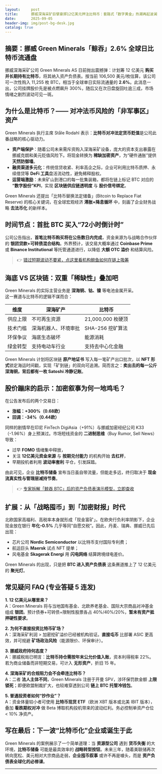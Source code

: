 ```yaml
---
layout:     post
title:      挪威深海采矿巨擘豪掷12亿美元押注比特币：套路式「数字黄金」热潮再起波澜
date:       2025-09-05
header-img: img/post-bg-desk.jpg
catalog: true
---
```


## 摘要：挪威 Green Minerals「鲸吞」2.6% 全球日比特币流通盘
挪威深海采矿公司 Green Minerals AS 日前抛出震撼弹：计划筹 12 亿美元 **购买并长期持有比特币**，将其纳入资产负债表。按当前 106,500 美元/枚估算，该公司可一次性购入 11,255 枚 BTC，相当于全球单日实际流通量的 **2.6%**。此消息一出，公司挂牌股价先是被点燃飙升 300%，随后又在次日盘旋回吐逾三成，市场情绪之剧烈波动可见一斑。

## 为什么是比特币？—— 对冲法币风险的「非军事区」资产
Green Minerals 执行主席 Ståle Rodahl 表示：**比特币对冲法定货币贬值**是公司此番战略的核心驱动力。

- **资产端保护**：随着公司未来需斥资购入深海采矿设备，庞大的资本支出暴露在挪威克朗和美元贬值风险下。将现金转换为 **稀缺加密资产**，为“硬件通胀”提供 **天然防御墙**。
- **融资渠道多元化**：传统信贷收紧、利率高企之际，企业可利用比特币质押、永续借贷等 **DeFi 工具**盘活流动性，避免稀释股权。
- **运营端激励**：未来矿山到港口的每一批集装箱，都将在链上标记 BTC 对应的 **“数字股份”KPI**，实现 **区块链供应链透明度** 与 **股价信号绑定**。

Green Minerals 还提出「比特币替换法定储备」(Bitcoin to Replace Fiat Reserve) 的核心关键词，在全球宏观经济 **滞胀+降息循环** 中，刻画了企业财务战略 **去法币化** 的新样本。

## 时间节点：首批 BTC 买入“72小时倒计时”
公司公告指出，**首笔比特币购买将在公告数日内完成**，资金来源为与战略合作伙伴的 **银团贷款+可转债混合结构**。外界预计，该交易大概率通过 **Coinbase Prime** 或 **Binance Institutional** 等托管通道进行，以降低 **大额 OTC 溢价** 和结算风险。

> 👉 [错过短期波动不要紧，点这里看机构鲸鱼如何在链上吸筹](https://okxdog.com/)

## 海底 VS 区块链：双重「稀缺性」叠加吧
Green Minerals 的实际主营业务是 **深海铜、钴、镍** 等电池金属开采。  
这一赛道与比特币的逻辑不谋而合：

| 维度 | 深海矿产 | 比特币 |
|---|---|---|
| 供应上限 | 不可再生资源 | 21,000,000 枚硬顶 |
| 技术门槛 | 深海机器人、环境审批 | SHA-256 挖矿算法 |
| 环保争议 | 海底生态破坏 | 能源消耗 |
| 绿金转型 | 支持电动车行业 | 支持去中心化金融 |

Green Minerals 计划将区块链 **原产地证书** 写入每一笔矿产出口批次，以 **NFT 形式**锁定海运时间戳，实现「矿到链」的双向可追溯。简而言之：**卖出去的每一公斤深海铜，背后都有一枚 Satoshi 冷静记账**。

## 股价蹦床的启示：加密叙事为何一地鸡毛？
在公告发布后的两个交易日：

- **涨幅：+300%（0.68欧）**  
- **回调：-34%（0.44欧）**

同样的剧情早在印尼 FinTech DigiAsia（+91%）与挪威加密经纪公司 K33（-1.96%）身上预演过。市场短线资金的 **二进制思维**（Buy Rumor, Sell News）导致：

- 过早 **FOMO** 情绪集中释放，
- 关注 **12亿美元资金来源** 与 **按期兑付能力** 的机构开始 **去杠杆**，
- 早期投机者利用 **波动率套利** 平仓，引发踩踏。

由此可见，企业 **比特币储备** 宣布当日虽自带流量，但能走多远，终归取决于 **现金流真实性与管理层减持节奏**。

> 👉 [专家拆解「鲸吞 BTC」后的资产负债表演示模型，立即查收](https://okxdog.com/)

## 扩展：从「战略囤币」到「加密财报」时代
北欧国家高福利、高税率本身就形成「现金富矿」。在欧央行负利率阴影下，企业现金放在银行 **年化-0.5%** 几乎等同“自愿交税”。因此，丹麦、瑞典、挪威已先后出现：

- 芯片公司 **Nordic Semiconductor** 以比特币支付国际专利费；
- 航运巨头 **Maersk** 试点 NFT 提单；
- 风电基金 **Skagerak Energi** 用 **闪电网络** 结算跨境绿电差价。

Green Minerals 的出现，只是把 **BTC 进入资产负债表** 这条赛道推上了 12 亿美元的 **聚光灯**。

## 常见疑问 FAQ (专业答疑 5 连发)

**1. 12 亿美元从哪里来？**  
A：Green Minerals 将与当地国有基金、北欧养老基金、国际大宗商品对冲基金组成 **银团**。预计债券+可转债+限制性股票各占 40%/40%/20%，**暂未有资产抵押硬性要求**。

**2. 为何不直接投资比特币矿场？**  
A：深海采矿利润 > 加密挖矿溢价已经被机构验证。**直接屯币** 比部署 ASIC 更高效，并可规避 **矿场政治风险**（能源限价、环保审计）。

**3. 挪威政府持何态度？**  
A：挪威税局已明言：**比特币持仓需按年末公允价值入账**，资本利得税率 22%。若为商业储备而非短期交易，可计入 **无形资产**，折旧 15 年。

**4. 深海采矿的合规阻力会不会牵连比特币？**  
A：二者 **法人主体不同**，Green Minerals 注册于开曼 SPV，涉环保罚款金额 **上限锁死**；即便欧盟制裁扩大，也较难穿透到公司 **链上 BTC 托管冷钱包**。

**5. 普通投资者如何“抄作业”？**  
A：资金体量较小者可使用 **比特币现货 ETF**（欧洲 XBT 版本或北美 IBIT 版本），叠加 **看跌期权对冲** 做 Beta 博取机构投机带来的波动红利。务必控制单资产仓位 < 10% 净资产。

## 写在最后：下一波“比特币化”企业或诞生于此
Green Minerals 的案例展示了一个简单道理：当 **资源型公司** 遇到 **货币失衡** 的大环境，**比特币储备** 可能是最具效率的 **战略转型按钮**。未来三年，随着美联储再次转向宽松、美元相对大宗商品走弱，**企业囤币叙事** 或许不再是噱头，而是 **资产负债表全球化的必修课**。

---